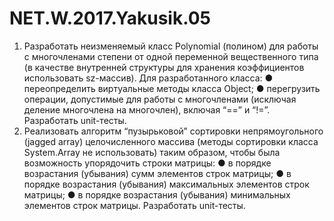 ﻿# NET.W.2017.Yakusik.05

1.  Разработать неизменяемый класс Polynomial (полином) для работы с многочленами степени от одной переменной вещественного типа (в качестве внутренней структуры для хранения коэффициентов использовать sz-массив). Для разработанного класса:
    ●	переопределить виртуальные методы класса Object;
	●	перегрузить операции, допустимые для работы с многочленами (исключая деление многочлена на многочлен), включая “==” и “!=”.
	Разработать unit-тесты.
2.  Реализовать алгоритм “пузырьковой” сортировки непрямоугольного (jagged array) целочисленного массива (методы сортировки класса System.Array не использовать) таким образом, чтобы была возможность упорядочить строки матрицы: 
    ●	в порядке возрастания (убывания) сумм элементов строк матрицы;
    ●	в порядке возрастания (убывания) максимальных элементов строк матрицы;
    ●	в порядке возрастания (убывания) минимальных элементов строк матрицы.
    Разработать unit-тесты.
